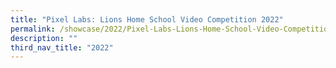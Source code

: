 ```yaml
---
title: "Pixel Labs: Lions Home School Video Competition 2022"
permalink: /showcase/2022/Pixel-Labs-Lions-Home-School-Video-Competition-2022/
description: ""
third_nav_title: "2022"
---
```

